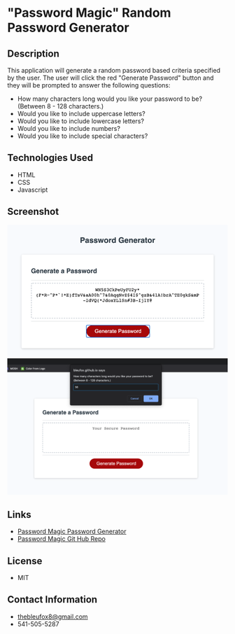 # "Password Magic" Random Password Generator

## Description
This application will generate a random password based criteria specified by the user. The user will click the red "Generate Password" button and they will be prompted to answer the following questions:

* How many characters long would you like your password to be? (Between 8 - 128 characters.)
* Would you like to include uppercase letters?
* Would you like to include lowercase letters?
* Would you like to include numbers?
* Would you like to include special characters?

## Technologies Used
* HTML
* CSS 
* Javascript

## Screenshot
![Screenshot](images/password-screenshot1.png)
![Screenshot](images/password-screenshot2.png)

## Links
* [Password Magic Password Generator](https://bleufox.github.io/PasswordMagic/)
* [Password Magic Git Hub Repo](https://github.com/bleufox/PasswordMagic)

## License
* MIT

## Contact Information
* thebleufox8@gmail.com
* 541-505-5287